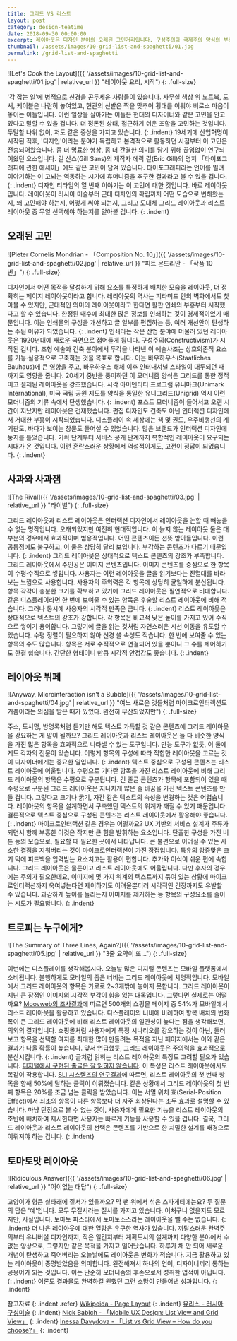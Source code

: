 ```yaml
---
title: 그리드 VS 리스트
layout: post
category: design-teatime
date: 2018-09-30 00:00:00
excerpt: 레이아웃은 디자인 분야의 오래된 고민거리입니다. 구성주의와 국제주의 양식의 부흥부터 현대 인터랙션 디자인의 라이벌, 그리드와 리스트에 대해 사유합니다.
thumbnail: /assets/images/10-grid-list-and-spaghetti/01.jpg
permalink: /grid-list-and-spaghetti
---
```


![Let's Cook the Layout]({{ '/assets/images/10-grid-list-and-spaghetti/01.jpg' | relative_url }} "레이아웃 요리, 시작")
{: .full-size}

'각 잡는 일'에 병적으로 신경을 곤두세운 사람들이 있습니다. 사무실 책상 위 노트북, 도서, 케이블은 나란히 놓여있고, 현관의 신발은 짝을 맞추어 횡대를 이뤄야 비로소 마음이 놓이는 이들입니다. 이런 일상을 살아가는 이들은 현대의 디자이너와 같은 고민을 안고 있다고 말할 수 있을 겁니다. 더 정돈된 상태, 접근하기 쉬운 조합을 고민하는 것입니다. 두말할 나위 없이, 저도 같은 증상을 가지고 있습니다.
{: .indent}
19세기에 산업혁명이 시작된 직후, '디자인'이라는 분야가 독립하고 본격적으로 활동하던 시점부터 이 고민은 전승되어왔습니다. 좀 더 명료한 형상, 좀 더 간결한 의미를 담기 위해 끊임없이 연구되어왔던 요소입니다. 길 산스(Gill Sans)의 제작자 에릭 길(Eric Gill)의 명저 「타이포그래피에 관한 에세이」에도 같은 고민이 담겨 있습니다. 타이포그래피라는 언어를 빌려 이야기하는 이 고뇌는 역동하는 시기에 휴머니즘을 추구한 결과라고 볼 수 있을 겁니다.
{: .indent}
디자인 티타임의 열 번째 이야기는 이 고민에 대한 것입니다. 바로 레이아웃입니다. 레이아웃이 러시아 미술부터 근대 디자인의 확립까지 어떤 모습으로 변해왔는지, 왜 고민해야 하는지, 어떻게 써야 되는지, 그리고 도대체 그리드 레이아웃과 리스트 레이아웃 중 무얼 선택해야 하는지를 알아볼 겁니다.
{: .indent}

## 오래된 고민

![Pieter Cornelis Mondrian - 「Composition No. 10」]({{ '/assets/images/10-grid-list-and-spaghetti/02.jpg' | relative_url }} "피트 몬드리안 - 「작품 10번」")
{: .full-size}

디자인에서 어떤 목적을 달성하기 위해 요소를 특정하게 배치한 모습을 레이아웃, 더 정확히는 페이지 레이아웃이라고 합니다. 레리아웃의 역사는 피라미드 안의 벽화에서도 찾아볼 수 있지만, 근대적인 의미의 레이아웃이라고 한다면 활판 인쇄의 부흥부터 시작했다고 할 수 있습니다. 한정된 매수에 최대한 많은 정보를 인쇄하는 것이 경제적이었기 때문입니다. 이는 인쇄물의 구성을 개선하고 글 일부를 편집하는 등, 여러 개선안이 탄생하는 주된 이유가 되었습니다.
{: .indent}
인쇄라는 작은 산업 분야에 머물러 있던 레이아웃은 1920년대에 새로운 국면으로 접어들게 됩니다. 구성주의(Constructivism)가 시작된 겁니다. 조형 예술과 건축 분야에서 두각을 나타낸 이 예술사조는 상호의존적 요소를 기능·실용적으로 구축하는 것을 목표로 합니다. 이는 바우하우스(Staatliches Bauhaus)에 큰 영향을 주고, 바우하우스 해체 이후 인터내셔널 스타일이 대두되던 때까지도 영향을 줍니다. 20세기 중반을 풍미하던 이 모더니즘 양식은 그리드를 통한 정적이고 절제된 레이아웃을 강조했습니다. 시각 아이덴티티 프로그램 유니마크(Unimark International), 미국 국립 공원 지도를 양식을 통일한 유니그리드(Unigrid) 역시 이런 모더니즘의 기류 속에서 탄생했습니다.
{: .indent}
포스트 모더니즘이 들어서고 오랜 시간이 지났지만 레이아웃은 건재했습니다. 편집 디자인도 건축도 아닌 인터랙션 디자인에서 거대한 부흥이 시작되었습니다. 디스플레이 속 세상에는 책 몇 권도, 우주비행선의 계기판도, 바다가 보이는 창문도 들어설 수 있었습니다. 많은 브랜드가 인터랙션 디자인에 둥지를 틀었습니다. 기획 단계부터 서비스 공개 단계까지 복합적인 레이아웃이 요구되는 시대가 온 것입니다. 이런 혼란스러운 상황에서 역설적이게도, 고전이 정답이 되었습니다.
{: .indent}

## 사과와 사과잼

![The Rival]({{ '/assets/images/10-grid-list-and-spaghetti/03.jpg' | relative_url }} "라이벌")
{: .full-size}

그리드 레이아웃과 리스트 레이아웃은 인터랙션 디자인에서 레이아웃을 논할 때 빼놓을 수 없는 명작입니다. 오래되었지만 여전히 현대적입니다. 이 늙지 않는 레이아웃 둘은 대부분의 경우에서 효과적이며 범용적입니다. 어떤 콘텐츠이든 선뜻 받아들입니다. 이런 공통점에도 불구하고, 이 둘은 상당히 달리 보입니다. 부각하는 콘텐츠가 다르기 때문입니다.
{: .indent}
그리드 레이아웃은 상대적으로 텍스트 콘텐츠의 강조가 부족합니다. 그리드 레이아웃에서 주인공은 이미지 콘텐츠입니다. 이미지 콘텐츠를 중심으로 한 항목이 수평·수직으로 쌓입니다. 사용자는 이런 레이아웃을 글을 읽기보다는 진열대를 바라보는 느낌으로 사용합니다. 사용자의 주의력은 각 항목에 상당히 균일하게 분산됩니다. 항목 각각이 충분한 크기를 확보하고 있기에 그리드 레이아웃은 필연적으로 비대합니다. 같은 디스플레이라면 한 번에 보여줄 수 있는 항목은 후술할 리스트 레이아웃에 비해 적습니다. 그러나 동시에 사용자의 시각적 만족은 큽니다.
{: .indent}
리스트 레이아웃은 상대적으로 텍스트의 강조가 강합니다. 각 항목은 비교적 낮은 높이를 가지고 있어 수직으로 쌓이기 용이합니다. 그렇기에 글을 읽는 것처럼 자연스러운 시선 이동을 유도할 수 있습니다. 수평 정렬이 필요하지 않아 신경 쓸 속성도 적습니다. 한 번에 보여줄 수 있는 항목의 수도 많습니다. 항목은 서로 수직적으로 연결되어 있을 뿐이니 그 수를 제어하기도 한결 쉽습니다. 간단한 형태이니 만큼 시각적 안정감도 좋습니다.
{: .indent}

## 레이아웃 뷔페

![Anyway, Microinteraction isn't a Bubble]({{ '/assets/images/10-grid-list-and-spaghetti/04.jpg' | relative_url }} "여느 새로운 것들처럼 마이크로인터랙션도 거품이라는 의심을 받은 때가 있었다. 완전히 무산되었지만")
{: .full-size}

주소, 도서명, 방명록처럼 듣기만 해도 텍스트 가득할 것 같은 콘텐츠에 그리드 레이아웃을 강요하는 게 말이 될까요? 그리드 레이아웃과 리스트 레이아웃은 둘 다 비슷한 양식을 가진 많은 항목을 효과적으로 나타낼 수 있는 도구입니다. 만능 도구가 없듯, 이 둘에게도 각자의 전문이 있습니다. 이렇게 항목의 구성에 따라 적합한 레이아웃을 고르는 것이 디자이너에게는 중요한 일입니다.
{: .indent}
텍스트 중심으로 구성된 콘텐츠는 리스트 레이아웃에 어울립니다. 수평으로 기다란 항목을 가진 리스트 레이아웃에 비해 그리드 레이아웃의 항목은 수평으로 구분됩니다. 긴 줄글 콘텐츠가 항목에 포함되어 있을 때 수평으로 구분된 그리드 레이아웃은 지나치게 많은 줄 바꿈을 가진 텍스트 콘텐츠를 만들 겁니다. 그렇다고 크기나 굵기, 자간 같은 텍스트의 속성을 변경하는 것은 어렵습니다. 레이아웃의 항목을 설계하면서 구축했던 텍스트의 위계가 깨질 수 있기 때문입니다. 결론적으로 텍스트 중심으로 구성된 콘텐츠는 리스트 레이아웃에서 활용해야 좋습니다.
{: .indent}
마이크로인터랙션 같은 경우는 어떨까요? UX 기반의 서비스 설계가 주류가 되면서 함께 부흥한 이것은 작지만 큰 힘을 발휘하는 요소입니다. 단출한 구성을 가진 버튼 등의 모습으로, 필요할 때 필요한 곳에서 나타납니다. 큰 불편으로 이어질 수 있는 사소한 결점을 지워버리는 것이 마이크로인터랙션이 가진 장점입니다. 특유의 앙증맞은 크기 덕에 피드백을 입력받는 요소치고는 활용이 편합니다. 추가와 이식이 쉬운 편에 속합니다. 그리드 레이아웃은 물론이고 리스트 레이아웃에도 어울립니다. 다만 후자의 경우에는 주의가 필요한데요, 이미지에 몇 가지 위계의 텍스트까지 묶여 있는 상황에 마이크로인터랙션까지 욱여넣는다면 제어하기도 어려울뿐더러 시각적인 긴장까지도 유발할 수 있습니다. 과감하게 높이를 늘리든지 이미지를 제거하는 등 항목의 구성요소를 줄이는 시도가 필요합니다.
{: .indent}

## 트로피는 누구에게?

![The Summary of Three Lines, Again?]({{ '/assets/images/10-grid-list-and-spaghetti/05.jpg' | relative_url }} "3줄 요약이 또…")
{: .full-size}

이번에는 디스플레이를 생각해봅시다. 오늘날 많은 디지털 콘텐츠는 모바일 플랫폼에서 소비됩니다. 불행하게도 모바일의 좁은 너비는 그리드 레이아웃에 치명적입니다. 모바일에서 그리드 레이아웃의 항목은 가로로 2~3개밖에 놓이지 못합니다. 그리드 레이아웃이 지닌 큰 장점인 이미지의 시각적 부각이 힘을 잃는 대목입니다. 그렇다면 실제로는 어떨까요? [Moovweb의 조사결과](https://www.moovweb.com/list-view-vs-grid-view-best-option-for-mobile/)에 따르면 500개의 쇼핑몰 페이지 중 54%가 모바일에서 리스트 레이아웃을 활용하고 있습니다. 디스플레이의 너비에 비례하여 항목 배치의 변화폭이 큰 그리드 레이아웃에 비해 리스트 레이아웃의 일관성이 높다는 점을 생각해보면, 의외의 결과입니다. 쇼핑몰처럼 사용자에게 특정 시나리오를 강요하는 것이 아닌, 둘러보고 항목을 선택할 여지를 최대한 많이 만들려는 목적을 지닌 페이지에서는 이와 같은 결과가 나올 확률이 높습니다. 앞서 언급했듯, 그리드 레이아웃은 주의력을 효과적으로 분산시킵니다.
{: .indent}
글처럼 읽히는 리스트 레이아웃의 특징도 고려할 필요가 있습니다. [디지털에서 구현된 줄글은 잘 읽히지 않습니다](https://www.nngroup.com/articles/f-shaped-pattern-reading-web-content-discovered/). 이 특성은 리스트 레이아웃에서도 똑같이 작용합니다. [SLI 시스템즈의 연구결과](https://blog.sli-systems.com/blog/2006/09/grid-vs-list-view-for-search-results.html)에 따르면, 리스트 레이아웃의 첫 번째 항목을 향해 50%에 달하는 클릭이 이뤄졌습니다. 같은 상황에서 그리드 레이아웃의 첫 번째 항목은 20%를 조금 넘는 클릭을 받았습니다. 이는 서열 위치 효(Serial-Position Effect)에서 최초의 항목이 다른 항목보다 더 자주 회상된다는 초두 효과로 설명할 수 있습니다. 마냥 단점으로 볼 수 없는 것이, 사용자에게 필요한 기능을 리스트 레이아웃의 초반에 배치하여 제시한다면 사용자는 빠르게 기능을 사용할 수 있을 겁니다. 결국, 그리드 레이아웃과 리스트 레이아웃의 선택은 콘텐츠를 기반으로 한 치밀한 설계를 배경으로 이뤄져야 하는 겁니다.
{: .indent}

## 토마토맛 레이아웃

![Ridiculous Answer]({{ '/assets/images/10-grid-list-and-spaghetti/06.jpg' | relative_url }} "어이없는 대답")
{: .full-size}

고양이가 헝큰 실타래에 질서가 있을까요? 막 팬 위에서 섞은 스파게티에는요? 두 질문의 답은 '예'입니다. 모두 무질서라는 질서를 가지고 있습니다. 어처구니 없을지도 모르지만, 사실입니다. 토마토 파스타에서 토마토소스라는 레이아웃을 뺄 수는 없습니다.
{: .indent}
더 나은 레이아웃에 대한 열망은 유구한 역사가 있습니다. 까탈스러운 완벽주의부터 유니버셜 디자인까지, 작은 일간지부터 계획도시의 설계까지 다양한 분야에서 수 없는 양상으로, 그렇지만 같은 목적을 가지고 일어났습니다. 하루가 채 안 되어 새로운 개념이 탄생하고 죽어버리는 오늘날에도 레이아웃은 변화가 적습니다. 지금 활용하고 있는 레이아웃이 증명받았음을 의미합니다. 완전해져서 하나의 언어, 디자이너끼리 통하는 공용어가 되는 것입니다. 이는 단순히 모더니즘의 후손으로서 성취한 업적이 아닙니다.
{: .indent}
이론도 결과물도 완벽하길 원했던 그런 소망이 만들어낸 성과입니다.
{: .indent}

참고자료
{: .indent .refer}
[Wikipeida - Page Layout](https://en.wikipedia.org/wiki/Page_layout)
{: .indent}
[유리스 - 러시아 구성미술](http://www.euris.co.kr/eurasiaDB/Photo/sub/ru_picture.asp?code=architect&board_idx=79)
{: .indent}
[Nick Babich - 「Mobile UX Design: List View and Grid View」](https://uxplanet.org/mobile-ux-design-list-view-and-grid-view-8f129b56fd5b)
{: .indent}
[Inessa Davydova - 「List vs Grid View – How do you choose?」](https://www.digitalsurgeons.com/thoughts/creative/list-vs-grid-view-how-do-you-choose/)
{: .indent}